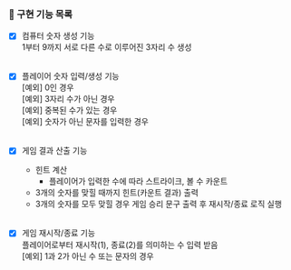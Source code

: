 ### 📝 구현 기능 목록

- [x] 컴퓨터 숫자 생성 기능<br>
    1부터 9까지 서로 다른 수로 이루어진 3자리 수 생성
<br><br>

- [x] 플레이어 숫자 입력/생성 기능<br>
    [예외] 0인 경우<br>
    [예외] 3자리 수가 아닌 경우<br>
    [예외] 중복된 수가 있는 경우<br>
    [예외] 숫자가 아닌 문자를 입력한 경우
<br><br>

- [x] 게임 결과 산출 기능<br>
  - 힌트 계산
    - 플레이어가 입력한 수에 따라 스트라이크, 볼 수 카운트
  - 3개의 숫자를 맞힐 때까지 힌트(카운트 결과) 출력
  - 3개의 숫자를 모두 맞힐 경우 게임 승리 문구 출력 후 재시작/종료 로직 실행
<br><br>

- [x] 게임 재시작/종료 기능<br>
  플레이어로부터 재시작(1), 종료(2)를 의미하는 수 입력 받음<br>
    [예외] 1과 2가 아닌 수 또는 문자의 경우<br>
    